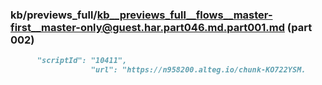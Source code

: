 ### kb/previews_full/kb__previews_full__flows__master-first__master-only@guest.har.part046.md.part001.md (part 002)

```md
      "scriptId": "10411",
                  "url": "https://n958200.alteg.io/chunk-KO722YSM.
```

```
